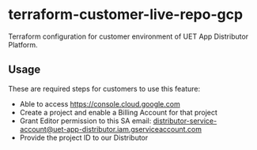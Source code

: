 # terraform-customer-live-repo-gcp
Terraform configuration for customer environment of UET App Distributor Platform.

## Usage
These are required steps for customers to use this feature:
- Able to access https://console.cloud.google.com
- Create a project and enable a Billing Account for that project
- Grant Editor permission to this SA email: distributor-service-account@uet-app-distributor.iam.gserviceaccount.com
- Provide the project ID to our Distributor